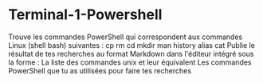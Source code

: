 # Terminal-1-Powershell
Trouve les commandes PowerShell qui correspondent aux commandes Linux (shell bash) suivantes :  cp rm cd mkdir man history alias cat 
Publie le résultat de tes recherches au format Markdown dans l'éditeur intégré sous la forme :  La liste des commandes unix et leur 
équivalent Les commandes PowerShell que tu as utilisées pour faire tes recherches
